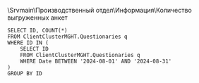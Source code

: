 \\Srvmain\Производственный отдел\Информация\Количество выгруженных анкет
```
SELECT ID, COUNT(*)
FROM ClientClusterMGHT.Questionaries q
WHERE ID IN (
    SELECT ID
    FROM ClientClusterMGHT.Questionaries q
    WHERE Date BETWEEN '2024-08-01' AND '2024-08-31'
)
GROUP BY ID
```